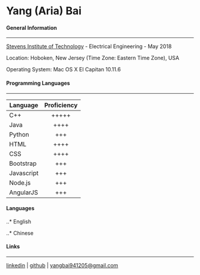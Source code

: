 # Yang (Aria) Bai

#### General Information
***

[Stevens Institute of Technology](https://www.stevens.edu/) - Electrical Engineering - May 2018 

Location: Hoboken, New Jersey (Time Zone: Eastern Time Zone), USA

Operating System: Mac OS X EI Capitan 10.11.6

#### Programming Languages
***

|Language   |Proficiency|
|-----------|:---------:|
|C++        |+++++      |
|Java       |++++       |
|Python     |+++        |
|HTML       |++++       |
|CSS        |++++       |
|Bootstrap  |+++        |
|Javascript |+++        |
|Node.js    |+++        |
|AngularJS  |+++        |

#### Languages

..* English

..* Chinese

#### Links
***

[linkedin](https://www.linkedin.com/in/yang-bai-26aa15126/) | [github](https://github.com/ybai8) | yangbai941205@gmail.com

